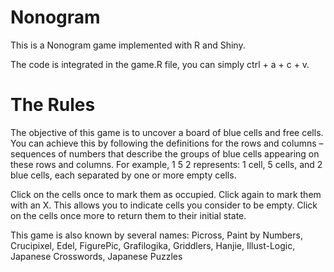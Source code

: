 # Nonogram

This is a Nonogram game implemented with R and Shiny.

The code is integrated in the game.R file, you can simply ctrl + a + c + v.

# The Rules

The objective of this game is to uncover a board of blue cells and free cells. You can achieve this by following the definitions for the rows and columns – sequences of numbers that describe the groups of blue cells appearing on these rows and columns. For example, 1 5 2 represents: 1 cell, 5 cells, and 2 blue cells, each separated by one or more empty cells.

Click on the cells once to mark them as occupied. Click again to mark them with an X. This allows you to indicate cells you consider to be empty. Click on the cells once more to return them to their initial state.

This game is also known by several names: Picross, Paint by Numbers, Crucipixel, Edel, FigurePic, Grafilogika, Griddlers, Hanjie, Illust-Logic, Japanese Crosswords, Japanese Puzzles

